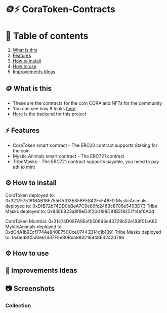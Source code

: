 # 🪙⚡️ CoraToken-Contracts
# 📗 Table of contents
1. [What is this](#-what-is-this)
2. [Features](#%EF%B8%8F-features)
3. [How to install](#%EF%B8%8F-how-to-install)
4. [How to use](#%EF%B8%8F-how-to-use)
4. [Improvements Ideas](#-improvements-ideas)


## 🪙 What is this
- These are the contracts for the coin CORA and NFTs for the community
- You can see how It looks [here](https://github.com/RolandoDrRobot/CoraToken-FrontEnd)
- [Here](https://github.com/RolandoDrRobot/CoraToken-BackEnd) is the backend for this project

## ⚡️ Features
- CoraToken smart contract - The ERC20 contract supports Staking for the coin
- Mystic Animals smart contract - The ERC721 contract
- TribeMasks - The ERC721 contract supports payable, you need to pay eth to mint


## ⚙️ How to install
CoraToken deployed to: 0x3217F75161BAB18F75567dD3E85BFE842FcF46F0
MysticAnimals deployed to: 0xDfB72b74DD0bBeA7C9e86fc2469c8706e5493D73
Tribe Masks deployed to: 0x84E6B23a9f8eD4f200198D81B519251f14ef6A0d

CoraToken Mumbai: 0x31474D08FA9Eefb50693e43729b52e1B8f01aA6E
MysticAnimals deployed to: 0xdC4A1b9Ecf774Ae840E75C0ce07443B14c1b1391
Tribe Masks deployed to: 0x6ed8C5d0e61437FEe80Bda983216948E4242d796

## ⚙️ How to use


## 📗 Improvements Ideas


## 📷 Screenshots

### Collection
